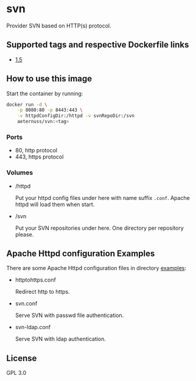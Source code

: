 # svn

Provider SVN based on HTTP(s) protocol.

## Supported tags and respective Dockerfile links

- [1.5](https://github.com/aeternuss/svn/blob/v1.5/Dockerfile)

## How to use this image

Start the container by running:

```bash
docker run -d \
    -p 8080:80 -p 8443:443 \
    -v httpdConfigDir:/httpd -v svnRepoDir:/svn
    aeternuss/svn:<tag>
```

### Ports

- 80, http protocol
- 443, https protocol

### Volumes

- /httpd

  Put your httpd config files under here with name suffix `.conf`.
  Apache httpd will load them when start.

- /svn

  Put your SVN repositories under here. One directory per repository please.

## Apache Httpd configuration Examples

There are some Apache Httpd configuration files in directory [examples](https://github.com/aeternuss/svn/tree/master/examples):

- httptohttps.conf

  Redirect http to https.

- svn.conf

  Serve SVN with passwd file authentication.

- svn-ldap.conf

  Serve SVN with ldap authentication.

## License

GPL 3.0
